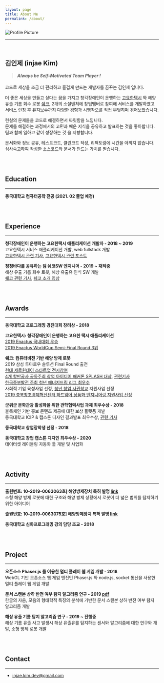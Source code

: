 ```yaml
---
layout: page
title: About Me
permalink: /about/
---
```


<img src="{{ site.baseurl }}/assets/profile.jpeg" title="Profile Picture" class="profile">

<br/>

---

<br/>

## 김인제 (injae Kim)

> #### *Always be Self-Motivated Team Player !*

코드로 세상을 조금 더 편리하고 즐겁게 만드는 개발자를 꿈꾸는 김인제 입니다.

더 좋은 세상을 만들고 싶다는 꿈을 가지고 청각장애인이 운행하는 [고요한택시](http://www.goyohantaxi.com/) 와 해양 유출 기름 회수 로봇 [쉐코](http://sheco.co), 2개의 소셜벤처에 창업멤버로 참여해 서비스를 개발하였고 서비스 런칭 후 유지보수까지 다양한 경험과 시행착오를 직접 부딪히며 겪어보았습니다.

현실의 문제들을 코드로 해결하면서 짜릿함을 느낍니다.<br/>
문제를 해결하는 과정에서의 고민과 배운 지식을 공유하고 발표하는 것을 좋아합니다.<br/>
팀과 함께 일하고 같이 성장하는 것 을 지향합니다.

문서화와 정보 공유, 테스트코드, 클린코드 작성, 리팩토링에 시간을 아끼지 않습니다.<br/>
심사숙고하여 작성한 소스코드와 문서가 만드는 가치를 믿습니다.

<br/>

<br/>

## Education

---

**동국대학교 컴퓨터공학 전공 (2021. 02 졸업 예정)**

<br/>

<br/>

## Experience

---

**청각장애인이 운행하는 고요한택시 애플리케이션 개발자 - 2018 ~ 2019**<br/>고요한택시 서비스 애플리케이션 개발, web fullstack 개발<br/>
[고요한택시 관련 기사](http://news1.kr/articles/?3786791), [고요한택시 관련 포스트](https://blog.naver.com/kead1/221677118935)

**청청바다를 공유하는 팀 쉐코SW 엔지니어 - 2019 ~ 재직중**<br/>해상 유출 기름 회수 로봇, 해상 유출유 인식 SW 개발<br/>
[쉐코 관련 기사](https://www.yna.co.kr/view/AKR20190628149500065?input=1195m), [쉐코 소개 영상](https://www.youtube.com/watch?v=V6j5l5dnHDc)

<br/>

<br/>

## Awards

---

**동국대학교 프로그래밍 경진대회 장려상 - 2018**

**고요한택시: 청각장애인이 운행하는 고요한 택시 애플리케이션**<br/>
[2019 Enactus 국내대회 우승](https://www.venturesquare.net/786727)<br/>
[2019 Enactus WorldCup Semi-Final Round 3위](https://enactus.org/worldcup/results-2014/)

**쉐코: 컴퓨터비전 기반 해양 방제 로봇**<br/>
2019 삼성 투마로우 솔루션 Final Round 출전<br/>
[현대 제로원데이 스타트업 전시참여](http://zer01neday.com/929/)<br/>
[4개 항만공사 공동주최 창업 아이디어 해커톤 SPLASH 대상](https://injae-kim.github.io/assets/about_me/항만공사해커톤.jpg), [관련기사](http://ilyo.co.kr/?ac=article_view&entry_id=348400)<br/>
[한국중부발전 주최 청년 에너지드림 리그 최우수](https://injae-kim.github.io/assets/about_me/중부발전에너지드림리그.jpg)<br/>
사회적 기업 육성사업 선정, [청년 창업 사관학교](https://www.venturesquare.net/794557) 지원사업 선정<br/>
[2019 충북창조경제혁신센터 하드웨어 상품화 엔지니어링 지원사업 선정](https://www.youtube.com/watch?v=V6j5l5dnHDc)

**군위군 문화관광 활성화을 위한 관학협력사업 과제 최우수상 - 2018**<br/>
블록체인 기반 홍보 콘텐츠 제공에 대한 보상 플랫폼 개발<br/>
동국대학교 ICIP & 캡스톤 디자인 결과발표 최우수상, [관련 기사](https://www.kyongbuk.co.kr/news/articleView.html?idxno=1049167)

**동국대학교 창업장학생 선정 - 2018**

**동국대학교 창업 캡스톤 디자인 최우수상 - 2020**<br/>
데이터셋 레이블링 자동화 툴 개발 및 사업화

<br/>

<br/>

## Activity

---

**출원번호: 10-2019-0063063호] 해양방제장치 특허 발명 [link](https://doi.org/10.8080/1020190063063)**<br/>
소형 해양 방제 로봇에 대한 구조와 해양 방제 상황에서 로봇이 더 넓은 범위를 탐지하기 위한 아이디어

**출원번호: 10-2019-0063075호] 해양방제장치 특허 발명 [link](https://doi.org/10.8080/1020190063075)**

**동국대학교 심화프로그래밍 강의 담당 조교 - 2018**

<br/>

<br/>

## Project

---

**오픈소스 Phaser.js 를 이용한 멀티 플레이 웹 게임 개발 - 2018**<br/>
WebGL 기반 오픈소스 웹 게임 엔진인 Phaser.js 와 node.js, socket 통신을 사용한 멀티 플레이 웹 게임 개발

**문서 스캔본 상하 반전 여부 탐지 알고리즘 연구 - 2019 [pdf](https://injae-kim.github.io/assets/about_me/2019-2학기_개별연구_최종보고서.pdf)**<br/>
한글의 자음, 모음의 형태학적 특징의 분석에 기반한 문서 스캔본 상하 반전 여부 탐지 알고리즘 개발

**해상 유출 기름 탐지 알고리즘 연구 - 2019 ~ 진행중**<br/>
해상 기름 유출 사고 발생시 해상 유출유를 탐지하는 센서와 알고리즘에 대한 연구와 개발, 소형 방제 로봇 개발

<br/>

<br/>

## Contact

---

- injae.kim.dev@gmail.com

<br/>

<br/>

